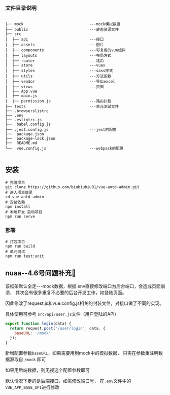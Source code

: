 ### 文件目录说明
```

├── mock                             ---mock模拟数据
├── public                           ---静态资源文件
├── src          
│  ├── api                           ---接口     
│  ├── assets                        ---图片
│  ├── components                    ---可复用的vue组件
│  ├── layouts                       ---布局方式
│  ├── router                        ---路由
│  ├── store                         ---vuex
│  ├── styles                        ---sass样式
│  ├── utils                         ---方法函数
│  ├── vendor                        ---导出excel
│  ├── views                         ---页面
│  ├── App.vue                       
│  ├── main.js            
│  ├── permission.js                 ---路由拦截           
├── tests                            ---单元测试文件
├── .browserslistrc
├── .env
├── .eslintrc.js
├──  babel.config.js
├── .jest.config.js                  ---jest的配置
├──  package.json
├──  package-lock.json
├──  README.md
└──  vue.config.js                   ---webpack的配置


```


 
## 安装

```
# 克隆项目
git clone https://github.com/biubiubiu01/vue-antd-admin.git
# 进入项目目录
cd vue-antd-admin
# 安装依赖
npm install
# 本地开发 启动项目
npm run serve
```


### 部署

```
# 打包项目
npm run build
# 单元测试
npm run test:unit
```

## nuaa--4.6号问题补充🤬
该框架默认全走---mock数据，根据.env直接修改端口为后台端口，会造成页面崩溃，
其次会有很多重复不必要的后台开发工作，如登陆页面。

因此修改了request.js和vue.config.js相关的封装文件，对接口做了不同的实现。

具体使用可参考
```src/api/user.js```文件（用户登陆的API）

```javascript
export function login(data) {
  return request.post('/user/login', data, {
    baseURL: '/mock'
  });
}
```
新增配置参数```baseURL```，如果需要用到mock中的模拟数据，
只需在参数重注明数据源取自 ```/mock``` 即可

如果用后端数据，则无视这个配置参数即可

默认情况下走的是后端接口，如需修改端口号，
在```.env```文件中的```VUE_APP_BASE_API```进行修改









